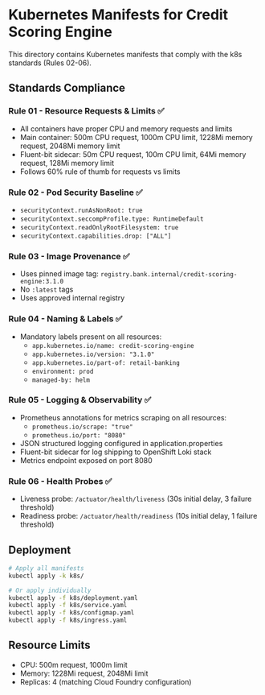 # Kubernetes Manifests for Credit Scoring Engine

This directory contains Kubernetes manifests that comply with the k8s standards (Rules 02-06).

## Standards Compliance

### Rule 01 - Resource Requests & Limits ✅
- All containers have proper CPU and memory requests and limits
- Main container: 500m CPU request, 1000m CPU limit, 1228Mi memory request, 2048Mi memory limit
- Fluent-bit sidecar: 50m CPU request, 100m CPU limit, 64Mi memory request, 128Mi memory limit
- Follows 60% rule of thumb for requests vs limits

### Rule 02 - Pod Security Baseline ✅
- `securityContext.runAsNonRoot: true`
- `securityContext.seccompProfile.type: RuntimeDefault`
- `securityContext.readOnlyRootFilesystem: true`
- `securityContext.capabilities.drop: ["ALL"]`

### Rule 03 - Image Provenance ✅
- Uses pinned image tag: `registry.bank.internal/credit-scoring-engine:3.1.0`
- No `:latest` tags
- Uses approved internal registry

### Rule 04 - Naming & Labels ✅
- Mandatory labels present on all resources:
  - `app.kubernetes.io/name: credit-scoring-engine`
  - `app.kubernetes.io/version: "3.1.0"`
  - `app.kubernetes.io/part-of: retail-banking`
  - `environment: prod`
  - `managed-by: helm`

### Rule 05 - Logging & Observability ✅
- Prometheus annotations for metrics scraping on all resources:
  - `prometheus.io/scrape: "true"`
  - `prometheus.io/port: "8080"`
- JSON structured logging configured in application.properties
- Fluent-bit sidecar for log shipping to OpenShift Loki stack
- Metrics endpoint exposed on port 8080

### Rule 06 - Health Probes ✅
- Liveness probe: `/actuator/health/liveness` (30s initial delay, 3 failure threshold)
- Readiness probe: `/actuator/health/readiness` (10s initial delay, 1 failure threshold)

## Deployment

```bash
# Apply all manifests
kubectl apply -k k8s/

# Or apply individually
kubectl apply -f k8s/deployment.yaml
kubectl apply -f k8s/service.yaml
kubectl apply -f k8s/configmap.yaml
kubectl apply -f k8s/ingress.yaml
```

## Resource Limits

- CPU: 500m request, 1000m limit
- Memory: 1228Mi request, 2048Mi limit
- Replicas: 4 (matching Cloud Foundry configuration)
